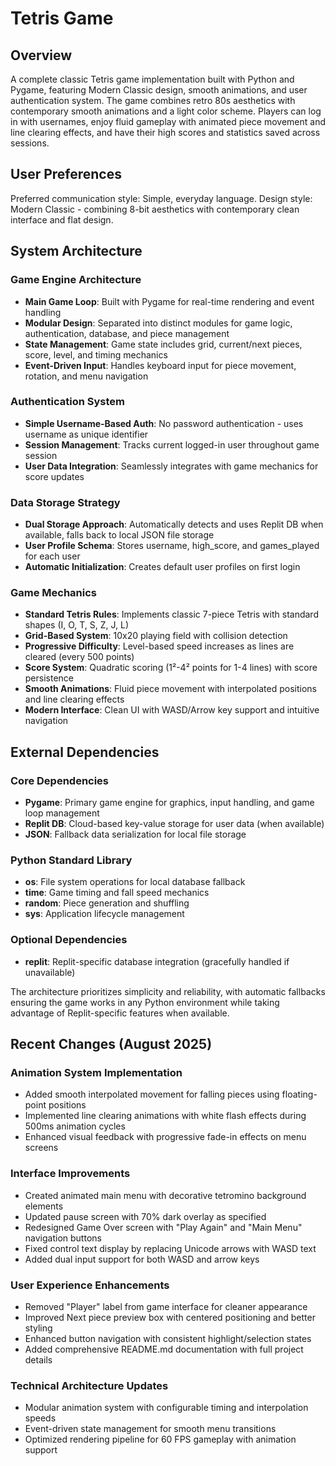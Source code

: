 # Tetris Game

## Overview

A complete classic Tetris game implementation built with Python and Pygame, featuring Modern Classic design, smooth animations, and user authentication system. The game combines retro 80s aesthetics with contemporary smooth animations and a light color scheme. Players can log in with usernames, enjoy fluid gameplay with animated piece movement and line clearing effects, and have their high scores and statistics saved across sessions.

## User Preferences

Preferred communication style: Simple, everyday language.
Design style: Modern Classic - combining 8-bit aesthetics with contemporary clean interface and flat design.

## System Architecture

### Game Engine Architecture
- **Main Game Loop**: Built with Pygame for real-time rendering and event handling
- **Modular Design**: Separated into distinct modules for game logic, authentication, database, and piece management
- **State Management**: Game state includes grid, current/next pieces, score, level, and timing mechanics
- **Event-Driven Input**: Handles keyboard input for piece movement, rotation, and menu navigation

### Authentication System
- **Simple Username-Based Auth**: No password authentication - uses username as unique identifier
- **Session Management**: Tracks current logged-in user throughout game session
- **User Data Integration**: Seamlessly integrates with game mechanics for score updates

### Data Storage Strategy
- **Dual Storage Approach**: Automatically detects and uses Replit DB when available, falls back to local JSON file storage
- **User Profile Schema**: Stores username, high_score, and games_played for each user
- **Automatic Initialization**: Creates default user profiles on first login

### Game Mechanics  
- **Standard Tetris Rules**: Implements classic 7-piece Tetris with standard shapes (I, O, T, S, Z, J, L)
- **Grid-Based System**: 10x20 playing field with collision detection
- **Progressive Difficulty**: Level-based speed increases as lines are cleared (every 500 points)
- **Score System**: Quadratic scoring (1²-4² points for 1-4 lines) with score persistence
- **Smooth Animations**: Fluid piece movement with interpolated positions and line clearing effects
- **Modern Interface**: Clean UI with WASD/Arrow key support and intuitive navigation

## External Dependencies

### Core Dependencies
- **Pygame**: Primary game engine for graphics, input handling, and game loop management
- **Replit DB**: Cloud-based key-value storage for user data (when available)
- **JSON**: Fallback data serialization for local file storage

### Python Standard Library
- **os**: File system operations for local database fallback
- **time**: Game timing and fall speed mechanics  
- **random**: Piece generation and shuffling
- **sys**: Application lifecycle management

### Optional Dependencies
- **replit**: Replit-specific database integration (gracefully handled if unavailable)

The architecture prioritizes simplicity and reliability, with automatic fallbacks ensuring the game works in any Python environment while taking advantage of Replit-specific features when available.

## Recent Changes (August 2025)

### Animation System Implementation
- Added smooth interpolated movement for falling pieces using floating-point positions
- Implemented line clearing animations with white flash effects during 500ms animation cycles
- Enhanced visual feedback with progressive fade-in effects on menu screens

### Interface Improvements  
- Created animated main menu with decorative tetromino background elements
- Updated pause screen with 70% dark overlay as specified
- Redesigned Game Over screen with "Play Again" and "Main Menu" navigation buttons
- Fixed control text display by replacing Unicode arrows with WASD text
- Added dual input support for both WASD and arrow keys

### User Experience Enhancements
- Removed "Player" label from game interface for cleaner appearance  
- Improved Next piece preview box with centered positioning and better styling
- Enhanced button navigation with consistent highlight/selection states
- Added comprehensive README.md documentation with full project details

### Technical Architecture Updates
- Modular animation system with configurable timing and interpolation speeds
- Event-driven state management for smooth menu transitions
- Optimized rendering pipeline for 60 FPS gameplay with animation support